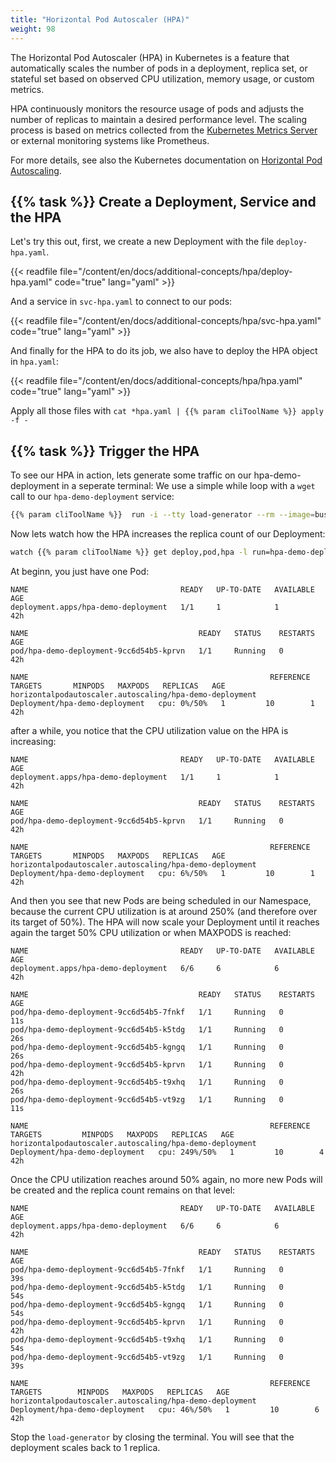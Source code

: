 ```yaml
---
title: "Horizontal Pod Autoscaler (HPA)"
weight: 98
---
```


The Horizontal Pod Autoscaler (HPA) in Kubernetes is a feature that automatically scales the number of pods in a deployment, replica set, or stateful set based on observed CPU utilization, memory usage, or custom metrics.

HPA continuously monitors the resource usage of pods and adjusts the number of replicas to maintain a desired performance level. The scaling process is based on metrics collected from the [Kubernetes Metrics Server](https://kubernetes-sigs.github.io/metrics-server/) or external monitoring systems like Prometheus.

For more details, see also the Kubernetes documentation on [Horizontal Pod Autoscaling](https://kubernetes.io/docs/tasks/run-application/horizontal-pod-autoscale/).


## {{% task %}} Create a Deployment, Service and the HPA

Let's try this out, first, we create a new Deployment with the file `deploy-hpa.yaml`.

{{< readfile file="/content/en/docs/additional-concepts/hpa/deploy-hpa.yaml" code="true" lang="yaml" >}}

And a service in `svc-hpa.yaml` to connect to our pods:

{{< readfile file="/content/en/docs/additional-concepts/hpa/svc-hpa.yaml" code="true" lang="yaml" >}}

And finally for the HPA to do its job, we also have to deploy the HPA object in `hpa.yaml`:

{{< readfile file="/content/en/docs/additional-concepts/hpa/hpa.yaml" code="true" lang="yaml" >}}

Apply all those files with `cat *hpa.yaml | {{% param cliToolName %}} apply -f -`


## {{% task %}} Trigger the HPA

To see our HPA in action, lets generate some traffic on our hpa-demo-deployment in a seperate terminal: We use a simple while loop with a `wget` call to our `hpa-demo-deployment` service:

```bash
{{% param cliToolName %}}  run -i --tty load-generator --rm --image=busybox --restart=Never --namespace <namespace> -- /bin/sh -c "while sleep 0.01; do wget -q -O- http://hpa-demo-deployment; done"
```

Now lets watch how the HPA increases the replica count of our Deployment:

```bash
watch {{% param cliToolName %}} get deploy,pod,hpa -l run=hpa-demo-deployment  --namespace <namespace>
```

At beginn, you just have one Pod:

```
NAME                                  READY   UP-TO-DATE   AVAILABLE   AGE
deployment.apps/hpa-demo-deployment   1/1     1            1           42h

NAME                                      READY   STATUS    RESTARTS   AGE
pod/hpa-demo-deployment-9cc6d54b5-kprvn   1/1     Running   0          42h

NAME                                                      REFERENCE                        TARGETS       MINPODS   MAXPODS   REPLICAS   AGE
horizontalpodautoscaler.autoscaling/hpa-demo-deployment   Deployment/hpa-demo-deployment   cpu: 0%/50%   1         10        1          42h
```

after a while, you notice that the CPU utilization value on the HPA is increasing:

```
NAME                                  READY   UP-TO-DATE   AVAILABLE   AGE
deployment.apps/hpa-demo-deployment   1/1     1            1           42h

NAME                                      READY   STATUS    RESTARTS   AGE
pod/hpa-demo-deployment-9cc6d54b5-kprvn   1/1     Running   0          42h

NAME                                                      REFERENCE                        TARGETS       MINPODS   MAXPODS   REPLICAS   AGE
horizontalpodautoscaler.autoscaling/hpa-demo-deployment   Deployment/hpa-demo-deployment   cpu: 6%/50%   1         10        1          42h
```

And then you see that new Pods are being scheduled in our Namespace, because the current CPU utilization is at around 250% (and therefore over its target of 50%). The HPA will now scale your Deployment until it reaches again the target 50% CPU utilization or when MAXPODS is reached:

```
NAME                                  READY   UP-TO-DATE   AVAILABLE   AGE
deployment.apps/hpa-demo-deployment   6/6     6            6           42h

NAME                                      READY   STATUS    RESTARTS   AGE
pod/hpa-demo-deployment-9cc6d54b5-7fnkf   1/1     Running   0          11s
pod/hpa-demo-deployment-9cc6d54b5-k5tdg   1/1     Running   0          26s
pod/hpa-demo-deployment-9cc6d54b5-kgngq   1/1     Running   0          26s
pod/hpa-demo-deployment-9cc6d54b5-kprvn   1/1     Running   0          42h
pod/hpa-demo-deployment-9cc6d54b5-t9xhq   1/1     Running   0          26s
pod/hpa-demo-deployment-9cc6d54b5-vt9zg   1/1     Running   0          11s

NAME                                                      REFERENCE                        TARGETS         MINPODS   MAXPODS   REPLICAS   AGE
horizontalpodautoscaler.autoscaling/hpa-demo-deployment   Deployment/hpa-demo-deployment   cpu: 249%/50%   1         10        4          42h
```

Once the CPU utilization reaches around 50% again, no more new Pods will be created and the replica count remains on that level:

```
NAME                                  READY   UP-TO-DATE   AVAILABLE   AGE
deployment.apps/hpa-demo-deployment   6/6     6            6           42h

NAME                                      READY   STATUS    RESTARTS   AGE
pod/hpa-demo-deployment-9cc6d54b5-7fnkf   1/1     Running   0          39s
pod/hpa-demo-deployment-9cc6d54b5-k5tdg   1/1     Running   0          54s
pod/hpa-demo-deployment-9cc6d54b5-kgngq   1/1     Running   0          54s
pod/hpa-demo-deployment-9cc6d54b5-kprvn   1/1     Running   0          42h
pod/hpa-demo-deployment-9cc6d54b5-t9xhq   1/1     Running   0          54s
pod/hpa-demo-deployment-9cc6d54b5-vt9zg   1/1     Running   0          39s

NAME                                                      REFERENCE                        TARGETS        MINPODS   MAXPODS   REPLICAS   AGE
horizontalpodautoscaler.autoscaling/hpa-demo-deployment   Deployment/hpa-demo-deployment   cpu: 46%/50%   1         10        6          42h
```

Stop the `load-generator` by closing the terminal. You will see that the deployment scales back to 1 replica.
